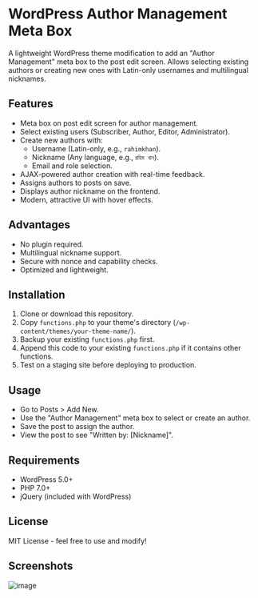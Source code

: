 # WordPress Author Management Meta Box

A lightweight WordPress theme modification to add an "Author Management" meta box to the post edit screen. Allows selecting existing authors or creating new ones with Latin-only usernames and multilingual nicknames.

## Features
- Meta box on post edit screen for author management.
- Select existing users (Subscriber, Author, Editor, Administrator).
- Create new authors with:
  - Username (Latin-only, e.g., `rahimkhan`).
  - Nickname (Any language, e.g., `রহিম খান`).
  - Email and role selection.
- AJAX-powered author creation with real-time feedback.
- Assigns authors to posts on save.
- Displays author nickname on the frontend.
- Modern, attractive UI with hover effects.

## Advantages
- No plugin required.
- Multilingual nickname support.
- Secure with nonce and capability checks.
- Optimized and lightweight.

## Installation
1. Clone or download this repository.
2. Copy `functions.php` to your theme's directory (`/wp-content/themes/your-theme-name/`).
3. Backup your existing `functions.php` first.
4. Append this code to your existing `functions.php` if it contains other functions.
5. Test on a staging site before deploying to production.

## Usage
- Go to Posts > Add New.
- Use the "Author Management" meta box to select or create an author.
- Save the post to assign the author.
- View the post to see "Written by: [Nickname]".

## Requirements
- WordPress 5.0+
- PHP 7.0+
- jQuery (included with WordPress)

## License
MIT License - feel free to use and modify!

## Screenshots

![image](https://github.com/user-attachments/assets/0a5ed06c-76f1-4599-bf7c-634b9cb633e3)

